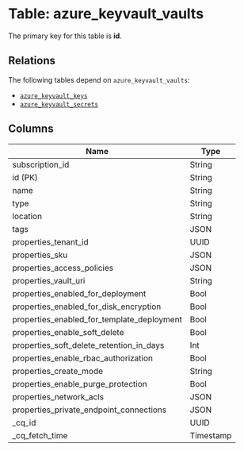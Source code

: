# Table: azure_keyvault_vaults


The primary key for this table is **id**.

## Relations
The following tables depend on `azure_keyvault_vaults`:
  - [`azure_keyvault_keys`](azure_keyvault_keys.md)
  - [`azure_keyvault_secrets`](azure_keyvault_secrets.md)

## Columns
| Name          | Type          |
| ------------- | ------------- |
|subscription_id|String|
|id (PK)|String|
|name|String|
|type|String|
|location|String|
|tags|JSON|
|properties_tenant_id|UUID|
|properties_sku|JSON|
|properties_access_policies|JSON|
|properties_vault_uri|String|
|properties_enabled_for_deployment|Bool|
|properties_enabled_for_disk_encryption|Bool|
|properties_enabled_for_template_deployment|Bool|
|properties_enable_soft_delete|Bool|
|properties_soft_delete_retention_in_days|Int|
|properties_enable_rbac_authorization|Bool|
|properties_create_mode|String|
|properties_enable_purge_protection|Bool|
|properties_network_acls|JSON|
|properties_private_endpoint_connections|JSON|
|_cq_id|UUID|
|_cq_fetch_time|Timestamp|